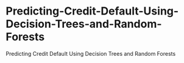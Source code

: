 # Predicting-Credit-Default-Using-Decision-Trees-and-Random-Forests
Predicting Credit Default Using Decision Trees and Random Forests

